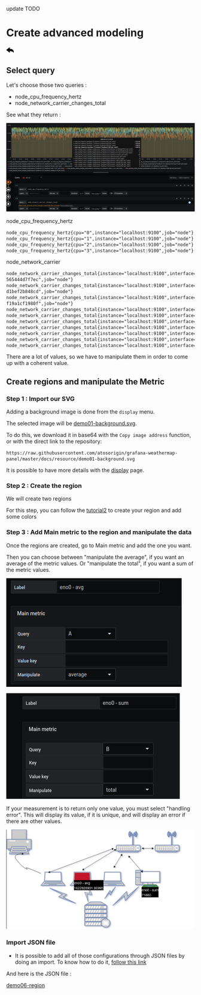 update TODO

# Create advanced modeling

[![](../../screenshots/other/Go-back.png)](README.md)

## Select query

Let's choose those two queries :

- node_cpu_frequency_hertz
- node_network_carrier_changes_total

See what they return :

![values](../../screenshots/demo/tutorial06/values.png)

node_cpu_frequency_hertz

```
node_cpu_frequency_hertz{cpu="0",instance="localhost:9100",job="node"}
node_cpu_frequency_hertz{cpu="1",instance="localhost:9100",job="node"}
node_cpu_frequency_hertz{cpu="2",instance="localhost:9100",job="node"}
node_cpu_frequency_hertz{cpu="3",instance="localhost:9100",job="node"}

```

node_network_carrier

```
node_network_carrier_changes_total{instance="localhost:9100",interface="br-565444d7f7ec",job="node"}
node_network_carrier_changes_total{instance="localhost:9100",interface="br-d1bef2b848cd",job="node"}
node_network_carrier_changes_total{instance="localhost:9100",interface="br-f19a1cf1980f",job="node"}
node_network_carrier_changes_total{instance="localhost:9100",interface="docker0",job="node"}
node_network_carrier_changes_total{instance="localhost:9100",interface="eno0",job="node"}
node_network_carrier_changes_total{instance="localhost:9100",interface="lo",job="node"}
node_network_carrier_changes_total{instance="localhost:9100",interface="veth17769f7",job="node"}
node_network_carrier_changes_total{instance="localhost:9100",interface="vetha317d1e",job="node"}
node_network_carrier_changes_total{instance="localhost:9100",interface="vethc04149a",job="node"}
node_network_carrier_changes_total{instance="localhost:9100",interface="vethdee87cd",job="node"}

```

There are a lot of values, so we have to manipulate them in order to come up with a coherent value.

## Create regions and manipulate the Metric

### Step 1 : Import our SVG

Adding a background image is done from the `display` menu.

The selected image will be [demo01-background.svg](../../resource/demo01-background.svg).

To do this, we download it in base64 with the `Copy image address` function, or with the direct link to the repository:

```
https://raw.githubusercontent.com/atosorigin/grafana-weathermap-panel/master/docs/resource/demo01-background.svg
```

It is possible to have more details with the [display](../editor/display.md) page.

### Step 2 : Create the region

We will create two regions

For this step, you can follow the [tutorial2](tutorial2.md) to create your region and add some colors

### Step 3 : Add Main metric to the region and manipulate the data

Once the regions are created, go to Main metric and add the one you want.

Then you can choose between "manipulate the average", if you want an average of the metric values. Or "manipulate the total", if you want a sum of the metric values.

![average](../../screenshots/demo/tutorial06/average.png)

![total](../../screenshots/demo/tutorial06/total.png)

If your measurement is to return only one value, you must select "handling error".
This will display its value, if it is unique, and will display an error if there are other values.

![demo6](../../screenshots/demo/tutorial06/result.png)

### Import JSON file

- It is possible to add all of those configurations through JSON files by doing an import. To know how to do it, [follow this link](../editor/import.md)

And here is the JSON file :

[demo06-region](../../resource/demo06-region.json)
